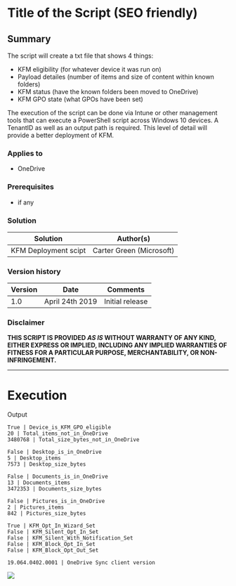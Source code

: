 # Title of the Script (SEO friendly) #

## Summary ##

The script will create a txt file that shows 4 things:

- KFM eligibility (for whatever device it was run on)
- Payload detailes (number of items and size of content within known folders) 
- KFM status (have the known folders been moved to OneDrive)
- KFM GPO state (what GPOs have been set)

The execution of the script can be done via Intune or other management tools that can execute a PowerShell script across Windows 10 devices.  A TenantID as well as an output path is required.  This level of detail will provide a better deployment of KFM.
 
### Applies to ###

- OneDrive

### Prerequisites ###

- if any

### Solution ###
Solution | Author(s)
---------|----------
KFM Deployment scipt | Carter Green (Microsoft)

### Version history ###
Version  | Date | Comments
---------| -----| --------
1.0  | April 24th 2019 | Initial release

### Disclaimer ###

**THIS SCRIPT IS PROVIDED *AS IS* WITHOUT WARRANTY OF ANY KIND, EITHER EXPRESS OR IMPLIED, INCLUDING ANY IMPLIED WARRANTIES OF FITNESS FOR A PARTICULAR PURPOSE, MERCHANTABILITY, OR NON-INFRINGEMENT.**

----------

# Execution

Output
~~~
True | Device_is_KFM_GPO_eligible
20 | Total_items_not_in_OneDrive
3480768‬ | Total_size_bytes_not_in_OneDrive

False | Desktop_is_in_OneDrive
5 | Desktop_items
7573 | Desktop_size_bytes

False | Documents_is_in_OneDrive
13 | Documents_items
3472353 | Documents_size_bytes

False | Pictures_is_in_OneDrive 
2 | Pictures_items
842 | Pictures_size_bytes

True | KFM_Opt_In_Wizard_Set
False | KFM_Silent_Opt_In_Set
False | KFM_Silent_With_Notification_Set
False | KFM_Block_Opt_In_Set
False | KFM_Block_Opt_Out_Set 

19.064.0402.0001 | OneDrive Sync client version
~~~
<img src="https://telemetry.sharepointpnp.com/onedrive-admin-scripts/scripts/my-script-folder-name" /> 